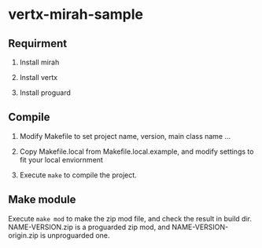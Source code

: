 vertx-mirah-sample
==================

Requirment
----------

1. Install mirah

2. Install vertx

3. Install proguard

Compile
-------

1. Modify Makefile to set project name, version, main class name ...

2. Copy Makefile.local from Makefile.local.example, and modify
   settings to fit your local enviornment

3. Execute `make` to compile the project.

Make module
-----------

Execute `make mod` to make the zip mod file, and check the result in
build dir. NAME-VERSION.zip is a proguarded zip mod, and
NAME-VERSION-origin.zip is unproguarded one.
